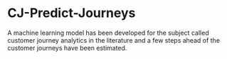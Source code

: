 # CJ-Predict-Journeys
A machine learning model has been developed for the subject called customer journey analytics in the literature and a few steps ahead of the customer journeys have been estimated.
